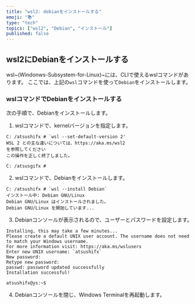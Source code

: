 ```yaml
---
title: "wsl2: debianをインストールする"
emoji: "📚"
type: "tech"
topics: ["wsl2", "Debian", "インストール"]
published: false
---
```


## wsl2にDebianをインストールする

wsl~(Windonws-Subsystem-for-Linux)~には、CLIで使えるwslコマンドがあります。
ここでは、上記の`wsl`コマンドを使って`Debian`をインストールします。

### wslコマンドでDebianをインストールする

次の手順で、Debianをインストールします。

1. wslコマンドで、kernelバージョンを指定します。

  ``` :PowerShell
  C: /atsushifx # `wsl --set-default-version 2'
  WSL 2 との主な違いについては、https://aka.ms/wsl2
  を参照してください
  この操作を正しく終了しました。
  
  C: /atsusgifx # 
  ```

2. wslコマンドで、Debianをインストールします。

  ``` :PowerShell
  C: /atsushifx # `wsl --install Debian`
  インストール中: Debian GNU/Linux
  Debian GNU/Linux はインストールされました。
  Debian GNU/Linux を開始しています...
  ```

3. Debianコンソールが表示されるので、ユーザーとパスワードを設定します。
  
  ``` :bash
  Installing, this may take a few minutes...
  Please create a default UNIX user account. The username does not need to match your Windows username.
  For more information visit: https://aka.ms/wslusers
  Enter new UNIX username: `atsushifx`
  New password: 
  Retype new password:
  passwd: password updated successfully
  Installation successful!
  
  atsushifx@ys:~$
  ```

4. Debianコンソールを閉じ、Windows Terminalを再起動します。
